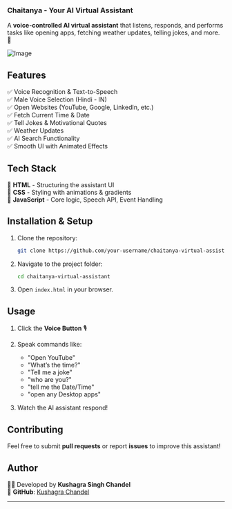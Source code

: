 
### **Chaitanya - Your AI Virtual Assistant**  
A **voice-controlled AI virtual assistant** that listens, responds, and performs tasks like opening apps, fetching weather updates, telling jokes, and more. 🚀  

![Image](https://github.com/user-attachments/assets/45a8f4ef-0f8c-46f4-a5cb-f0a55e35a1d0)

## **Features**  
✅ Voice Recognition & Text-to-Speech  
✅ Male Voice Selection (Hindi - IN)  
✅ Open Websites (YouTube, Google, LinkedIn, etc.)  
✅ Fetch Current Time & Date  
✅ Tell Jokes & Motivational Quotes  
✅ Weather Updates  
✅ AI Search Functionality  
✅ Smooth UI with Animated Effects  

## **Tech Stack**  
🔹 **HTML** - Structuring the assistant UI  
🔹 **CSS** - Styling with animations & gradients  
🔹 **JavaScript** - Core logic, Speech API, Event Handling  

## **Installation & Setup**  
1. Clone the repository:  
   ```sh
   git clone https://github.com/your-username/chaitanya-virtual-assistant.git
   ```
2. Navigate to the project folder:  
   ```sh
   cd chaitanya-virtual-assistant
   ```
3. Open `index.html` in your browser.  

## **Usage**  
1. Click the **Voice Button** 🎙️  
2. Speak commands like:  
   - "Open YouTube"  
   - "What’s the time?"  
   - "Tell me a joke"
   - "who are you?"
   - "tell me the Date/Time"
   - "open any Desktop apps"

3. Watch the AI assistant respond! 

## **Contributing**  
Feel free to submit **pull requests** or report **issues** to improve this assistant!  

## **Author**  
👨‍💻 Developed by **Kushagra Singh Chandel**  
📌 **GitHub**: [Kushagra Chandel](https://github.com/Kushagra-Chandel)  

---
